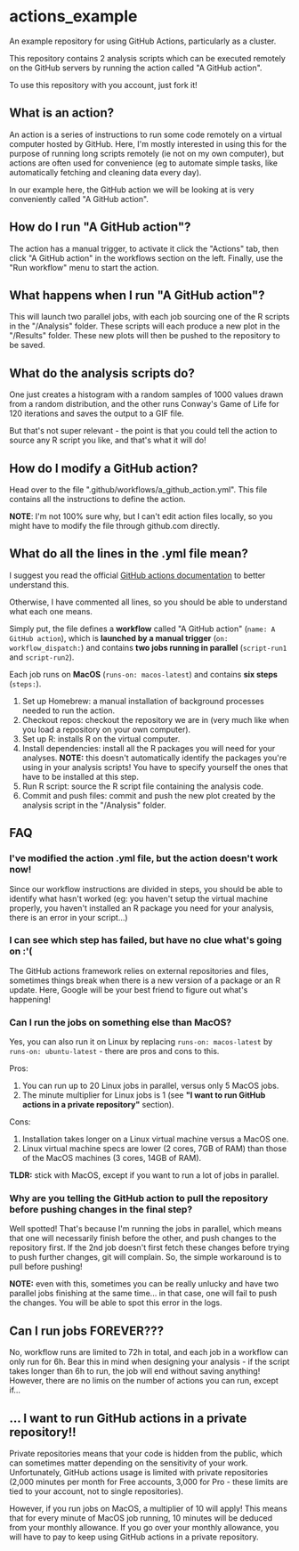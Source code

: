 # actions_example
An example repository for using GitHub Actions, particularly as a cluster.

This repository contains 2 analysis scripts which can be executed remotely on the GitHub servers by running the action called "A GitHub action".

To use this repository with you account, just fork it!


## What is an action?

An action is a series of instructions to run some code remotely on a virtual computer hosted by GitHub. Here, I'm mostly interested in using this for the purpose of running long scripts remotely (ie not on my own computer), but actions are often used for convenience (eg to automate simple tasks, like automatically fetching and cleaning data every day).

In our example here, the GitHub action we will be looking at is very conveniently called "A GitHub action".


## How do I run "A GitHub action"?

The action has a manual trigger, to activate it click the "Actions" tab, then click "A GitHub action" in the workflows section on the left. Finally, use the "Run workflow" menu to start the action.


## What happens when I run "A GitHub action"?

This will launch two parallel jobs, with each job sourcing one of the R scripts in the "/Analysis" folder. These scripts will each produce a new plot in the "/Results" folder. These new plots will then be pushed to the repository to be saved.


## What do the analysis scripts do?

One just creates a histogram with a random samples of 1000 values drawn from a random distribution, and the other runs Conway's Game of Life for 120 iterations and saves the output to a GIF file.

But that's not super relevant - the point is that you could tell the action to source any R script you like, and that's what it will do!


## How do I modify a GitHub action?

Head over to the file ".github/workflows/a_github_action.yml". This file contains all the instructions to define the action.

**NOTE**: I'm not 100% sure why, but I can't edit action files locally, so you might have to modify the file through github.com directly.


## What do all the lines in the .yml file mean?

I suggest you read the official [GitHub actions documentation](https://docs.github.com/en/actions/creating-actions/metadata-syntax-for-github-actions) to better understand this.

Otherwise, I have commented all lines, so you should be able to understand what each one means.

Simply put, the file defines a **workflow** called "A GitHub action" (`name: A GitHub action`), which is **launched by a manual trigger** (`on: workflow_dispatch:`) and contains **two jobs running in parallel** (`script-run1` and `script-run2`).

Each job runs on **MacOS** (`runs-on: macos-latest`) and contains **six steps** (`steps:`).
1) Set up Homebrew: a manual installation of background processes needed to run the action.
2) Checkout repos: checkout the repository we are in (very much like when you load a repository on your own computer).
3) Set up R: installs R on the virtual computer.
4) Install dependencies: install all the R packages you will need for your analyses. **NOTE:** this doesn't automatically identify the packages you're using in your analysis scripts! You have to specify yourself the ones that have to be installed at this step.
5) Run R script: source the R script file containing the analysis code.
6) Commit and push files: commit and push the new plot created by the analysis script in the "/Analysis" folder.


## FAQ

### I've modified the action .yml file, but the action doesn't work now!
Since our workflow instructions are divided in steps, you should be able to identify what hasn't worked (eg: you haven't setup the virtual machine properly, you haven't installed an R package you need for your analysis, there is an error in your script...)


### I can see which step has failed, but have no clue what's going on :'(
The GitHub actions framework relies on external repositories and files, sometimes things break when there is a new version of a package or an R update. Here, Google will be your best friend to figure out what's happening!


### Can I run the jobs on something else than MacOS?
Yes, you can also run it on Linux by replacing `runs-on: macos-latest` by `runs-on: ubuntu-latest` - there are pros and cons to this.

Pros:
1) You can run up to 20 Linux jobs in parallel, versus only 5 MacOS jobs.
2) The minute multiplier for Linux jobs is 1 (see **"I want to run GitHub actions in a private repository"** section).

Cons:
1) Installation takes longer on a Linux virtual machine versus a MacOS one.
2) Linux virtual machine specs are lower (2 cores, 7GB of RAM) than those of the MacOS machines (3 cores, 14GB of RAM).

**TLDR:** stick with MacOS, except if you want to run a lot of jobs in parallel.


### Why are you telling the GitHub action to pull the repository before pushing changes in the final step?
Well spotted! That's because I'm running the jobs in parallel, which means that one will necessarily finish before the other, and push changes to the repository first. If the 2nd job doesn't first fetch these changes before trying to push further changes, git will complain. So, the simple workaround is to pull before pushing!

**NOTE:** even with this, sometimes you can be really unlucky and have two parallel jobs finishing at the same time... in that case, one will fail to push the changes. You will be able to spot this error in the logs.


## Can I run jobs FOREVER???
No, workflow runs are limited to 72h in total, and each job in a workflow can only run for 6h. Bear this in mind when designing your analysis - if the script takes longer than 6h to run, the job will end without saving anything! However, there are no limis on the number of actions you can run, except if...


## ... I want to run GitHub actions in a private repository!!
Private repositories means that your code is hidden from the public, which can sometimes matter depending on the sensitivity of your work. Unfortunately, GitHub actions usage is limited with private repositories (2,000 minutes per month for Free accounts, 3,000 for Pro - these limits are tied to your account, not to single repositories).

However, if you run jobs on MacOS, a multiplier of 10 will apply! This means that for every minute of MacOS job running, 10 minutes will be deduced from your monthly allowance. If you go over your monthly allowance, you will have to pay to keep using GitHub actions in a private repository.

